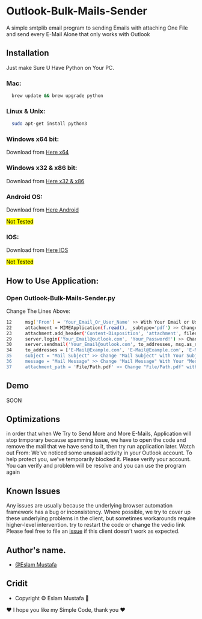 
# Outlook-Bulk-Mails-Sender

A simple smtplib email program to sending Emails with attaching One File and send every E-Mail Alone that only works with Outlook



## Installation

Just make Sure U Have Python on Your PC.

### Mac:
```bash
  brew update && brew upgrade python 
```

### Linux & Unix:
```bash
  sudo apt-get install python3 
```
    
### Windows x64 bit:

Download from [Here x64][Here x64]

[Here x64]: https://www.python.org/ftp/python/3.10.10/python-3.10.10-amd64.exe


### Windows x32 & x86 bit:
Download from [Here x32 & x86][Here x32 & x86]

[Here x32 & x86]: https://www.python.org/ftp/python/3.10.10/python-3.10.10.exe

### Android OS:
Download from [Here Android][Here Android]

[Here Android]: https://play.google.com/store/apps/details?id=ru.iiec.pydroid3&hl=en&gl=US&pli=1

<mark>Not Tested</mark>

### IOS:
Download from [Here IOS][Here IOS]

[Here IOS]: https://apps.apple.com/us/app/python3ide/id1357215444

<mark>Not Tested</mark>
## How to Use Application:

### Open Outlook-Bulk-Mails-Sender.py
Change The Lines Above:
```bash
12     msg['From'] = 'Your_Email_Or_User_Name' >> With Your Email or User Name;
22     attachment = MIMEApplication(f.read(), _subtype='pdf') >> Change The _subtype from 'pdf' to any, if The File are With Other Type Like Docx, or xlsx, or pptx, or any other type
23     attachment.add_header('Content-Disposition', 'attachment', filename='File_Name.pdf') >> Change 'File_Name.pdf' to the name of the file you that will be in the Sending Mail.
29     server.login('Your_Email@outlook.com', 'Your_Password!') >> Change Your_Email With Your Read E-Mail, And Your_Password With Your Read Password
30     server.sendmail('Your_Email@outlook.com', to_addresses, msg.as_string()) >> also Change Your_Email To Your Read E-Mai
34     to_addresses = ['E-Mail@Example.com', 'E-Mail@Example.com', 'E-Mail@Example.com'] >> Change The E-Mails Value to The E-mails that U Need to Send Mails to Them, and make sure there are in [] Every mail in '' with , after ' i hope you understand :D
35     subject = "Mail Subject" >> Change "Mail Subject" with Your Subject
36     message = "Mail Message" >> Change "Mail Message" With Your "Message" you can use \n to go to the next line
37     attachment_path = 'File/Path.pdf' >> Change "File/Path.pdf" with your name of file u need to attachment it, if the file at the same folder with py code, or enter it Path from your PC if it dose not exist in folder of py project.

```
## Demo

SOON

## Optimizations

in order that when We Try to Send More and More E-Mails, Application will stop trmporary because spamming issue, we have to open the code and remove the mail that we have send to it, then try run application later.
Watch out From: We've noticed some unusual activity in your Outlook account. To help protect you, we've temporarily blocked it. Please verify your account. 
You can verify and problem will be resolve and you can use the program again

## Known Issues

Any issues are usually because the underlying browser automation framework has a
bug or inconsistency. Where possible, we try to cover up these underlying
problems in the client, but sometimes workarounds require higher-level
intervention.
try to restart the code or change the vedio link
Please feel free to file an [issue][issue] if this client doesn't work as
expected.

[issue]: https://github.com/LeaDer-E/Outlook-Bulk-Mails-Sender/issues/new

## Author's name.
- [@Eslam Mustafa](https://github.com/LeaDer-E/)


## Cridit

- Copyright © Eslam Mustafa 🌹


♥ I hope you like my Simple Code, thank you ♥
